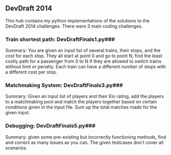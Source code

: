 ## DevDraft 2014 ##

This hub contains my python implementations of the solutions to the DevDraft 2014 challenges.  There were 3 main coding challenges.

### Train shortest path: DevDraftFinals1.py###
Summary: You are given an input list of several trains, their stops, and the cost for each stop.  They all start at point 0 and go to point N, find the least costly path for a passenger from 0 to N if they are allowed to switch trains without limit or penalty.  Each train can have a different number of stops with a different cost per stop.

### Matchmaking System: DevDraftFinals3.py###
Summary: Given an input list of players and their Elo rating, add the players to a matchmaking pool and match the players together based on certain conditions given in the input file.  Sum up the total matches made for the given input.

### Debugging: DevDraftFinals5.py###
Summary: given some pre-existing but incorrectly functioning methods, find and correct as many issues as you can.  The given testcases don't cover all scenarios.
